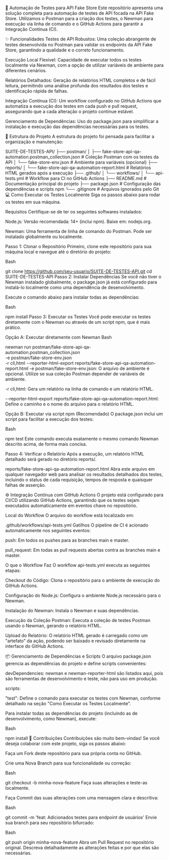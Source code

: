 🚀 Automação de Testes para API Fake Store
Este repositório apresenta uma solução completa para automação de testes de API focada na API Fake Store. Utilizamos o Postman para a criação dos testes, o Newman para execução via linha de comando e o GitHub Actions para garantir a Integração Contínua (CI).

✨ Funcionalidades
Testes de API Robustos: Uma coleção abrangente de testes desenvolvida no Postman para validar os endpoints da API Fake Store, garantindo a qualidade e o correto funcionamento.

Execução Local Flexível: Capacidade de executar todos os testes localmente via Newman, com a opção de utilizar variáveis de ambiente para diferentes cenários.

Relatórios Detalhados: Geração de relatórios HTML completos e de fácil leitura, permitindo uma análise profunda dos resultados dos testes e identificação rápida de falhas.

Integração Contínua (CI): Um workflow configurado no GitHub Actions que automatiza a execução dos testes em cada push e pull request, assegurando que a cada alteração o projeto continue estável.

Gerenciamento de Dependências: Uso do package.json para simplificar a instalação e execução das dependências necessárias para os testes.

📂 Estrutura do Projeto
A estrutura do projeto foi pensada para facilitar a organização e manutenção:

SUITE-DE-TESTES-API/
├── postman/
│   ├── fake-store-api-qa-automation.postman_collection.json # Coleção Postman com os testes da API
│   └── fake-store-env.json                                # Ambiente para variáveis (opcional)
├── reports/
│   └── fake-store-api-qa-automation-report.html           # Relatórios HTML gerados após a execução
├── .github/
│   └── workflows/
│       └── api-tests.yml                                  # Workflow para CI no GitHub Actions
├── README.md                                              # Documentação principal do projeto
├── package.json                                           # Configuração das dependências e scripts npm
└── .gitignore                                             # Arquivos ignorados pelo Git
💻 Como Executar os Testes Localmente
Siga os passos abaixo para rodar os testes em sua máquina.

Requisitos
Certifique-se de ter os seguintes softwares instalados:

Node.js: Versão recomendada: 14+ (inclui npm). Baixe em: nodejs.org.

Newman: Uma ferramenta de linha de comando do Postman. Pode ser instalado globalmente ou localmente.

Passo 1: Clonar o Repositório
Primeiro, clone este repositório para sua máquina local e navegue até o diretório do projeto:

Bash

git clone https://github.com/seu-usuario/SUITE-DE-TESTES-API.git
cd SUITE-DE-TESTES-API
Passo 2: Instalar Dependências
Se você não tiver o Newman instalado globalmente, o package.json já está configurado para instalá-lo localmente como uma dependência de desenvolvimento.

Execute o comando abaixo para instalar todas as dependências:

Bash

npm install
Passo 3: Executar os Testes
Você pode executar os testes diretamente com o Newman ou através de um script npm, que é mais prático.

Opção A: Executar diretamente com Newman
Bash

newman run postman/fake-store-api-qa-automation.postman_collection.json \
  -e postman/fake-store-env.json \
  -r cli,html --reporter-html-export reports/fake-store-api-qa-automation-report.html
-e postman/fake-store-env.json: O arquivo de ambiente é opcional. Utilize se sua coleção Postman depender de variáveis de ambiente.

-r cli,html: Gera um relatório na linha de comando e um relatório HTML.

--reporter-html-export reports/fake-store-api-qa-automation-report.html: Define o caminho e o nome do arquivo para o relatório HTML.

Opção B: Executar via script npm (Recomendado)
O package.json inclui um script para facilitar a execução dos testes:

Bash

npm test
Este comando executa exatamente o mesmo comando Newman descrito acima, de forma mais concisa.

Passo 4: Verificar o Relatório
Após a execução, um relatório HTML detalhado será gerado no diretório reports/.

reports/fake-store-api-qa-automation-report.html
Abra este arquivo em qualquer navegador web para analisar os resultados detalhados dos testes, incluindo o status de cada requisição, tempos de resposta e quaisquer falhas de asserção.

⚙️ Integração Contínua com GitHub Actions
O projeto está configurado para CI/CD utilizando GitHub Actions, garantindo que os testes sejam executados automaticamente em eventos chave no repositório.

Local do Workflow
O arquivo do workflow está localizado em:

.github/workflows/api-tests.yml
Gatilhos
O pipeline de CI é acionado automaticamente nos seguintes eventos:

push: Em todos os pushes para as branches main e master.

pull_request: Em todas as pull requests abertas contra as branches main e master.

O que o Workflow Faz
O workflow api-tests.yml executa as seguintes etapas:

Checkout do Código: Clona o repositório para o ambiente de execução do GitHub Actions.

Configuração do Node.js: Configura o ambiente Node.js necessário para o Newman.

Instalação do Newman: Instala o Newman e suas dependências.

Execução da Coleção Postman: Executa a coleção de testes Postman usando o Newman, gerando o relatório HTML.

Upload do Relatório: O relatório HTML gerado é carregado como um "artefato" da ação, podendo ser baixado e revisado diretamente na interface do GitHub Actions.

📦 Gerenciamento de Dependências e Scripts
O arquivo package.json gerencia as dependências do projeto e define scripts convenientes:

devDependencies: newman e newman-reporter-html são listados aqui, pois são ferramentas de desenvolvimento e teste, não para uso em produção.

scripts:

"test": Define o comando para executar os testes com Newman, conforme detalhado na seção "Como Executar os Testes Localmente".

Para instalar todas as dependências do projeto (incluindo as de desenvolvimento, como Newman), execute:

Bash

npm install
🤝 Contribuições
Contribuições são muito bem-vindas! Se você deseja colaborar com este projeto, siga os passos abaixo:

Faça um Fork deste repositório para sua própria conta no GitHub.

Crie uma Nova Branch para sua funcionalidade ou correção:

Bash

git checkout -b minha-nova-feature
Faça suas alterações e teste-as localmente.

Faça Commit das suas alterações com uma mensagem clara e descritiva:

Bash

git commit -m 'feat: Adicionados testes para endpoint de usuários'
Envie sua branch para seu repositório bifurcado:

Bash

git push origin minha-nova-feature
Abra um Pull Request no repositório original. Descreva detalhadamente as alterações feitas e por que elas são necessárias.

